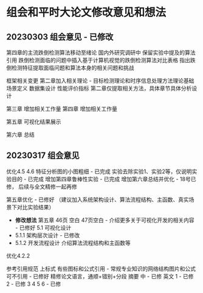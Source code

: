 # 组会和平时大论文修改意见和想法
## 20230303 组会意见 - 已修改
第四章的主流跌倒检测算法移动至绪论 国内外研究调研中
保留实验中提及的算法引用
跌倒检测面临的问题中插入基于计算机视觉的跌倒检测算法对比表格
指出跌倒检测特征提取面临问题和算法本身的相关问题和挑战

框架相关变更
第二章加入相关理论 - 目标检测理论和时序信息处理方法理论基础
场景定义
数据集设计
性能评价指标 第二章仅提取相关方法，具体章节具体分析设计

第三章 增加相关工作量
第四章  增加相关工作量

第五章 可视化结果展示

第六章 总结
## 20230317 组会意见
优化4.5 4.6 特征分析图的小图粗细 - 已完成
实验去除实验1、实验2等，仅说明实验目的 - 已完成
增加第四章鲁棒性实验 - 已完成
增加第六章总结并优化 - 18号已修， 后续与全文精修一起再修

第五章优化 - 已修好
（建议加入系统架构设计、算法流程结构、主函数、真实场景下对比实验结果）
- **修改想法**
第五章 46页 空白 47页空白 - 介绍更多关于可视化开发的相关内容 - 已修好
5.1 可视化设计
 - 5.1.1 架构层次设计 - 已修改
 - 5.1.2 开发流程设计
         介绍算法流程结构和主函数等


优化4.2.2

参考引用规范 上标式 有些图标和公式引用 - 常规专业知识的网络结构图片和公式可不引用 - 已修好
精修论文语言，通顺+错别+分段
摘要
中 - 已修
英文
1 - 已修
2 - 已修
3
4
5
6 - 已修